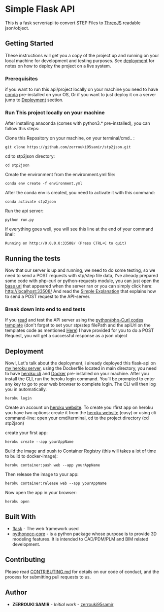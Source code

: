 # Simple Flask API

This is a fask server/api to convert STEP Files to [ThreeJS](https://threejs.org/docs/index.html#manual/en/introduction/Creating-a-scene) readable json/object. 

## Getting Started

These instructions will get you a copy of the project up and running on your local machine for development and testing purposes. See [deployment](#deployment) for notes on how to deploy the project on a live system.

### Prerequisites

if you want to run this api/project locally on your machine you need to have [conda](https://www.anaconda.com/products/individual) pre-installed on your OS, 
Or if you want to just deploy it on a server jump to [Deployment](#deployment) section.

### Run This project locally on your machine

After installing anaconda (comes with python3.* pre-installed), you can follow this steps:

Clone this Repository on your machine, on your terminal/cmd.. :

```
git clone https://github.com/zerrouki95samir/stp2json.git
```
cd to stp2json directory:

```
cd stp2json
```

Create the environment from the environment.yml file:

```
conda env create -f environment.yml
```

After the conda env is created, you need to activate it with this command:

```
conda activate stp2json
```

Run the api server:

```
python run.py
```

If everything goes well, you will see this line at the end of your command line!:  

```
Running on http://0.0.0.0:33508/ (Press CTRL+C to quit)
```

## Running the tests

Now that our server is up and running, we need to do some testing, so we need to send a POST requests with stp/step file data, I've already prepared some code with php-curl or python-requests  module, you can just open the [base url](http://localhost:33508/) that appeared when the server ran or you can simply click here: [http://localhost:33508/](http://localhost:33508/) 
And read the [Simple Explanation](http://localhost:33508/) that explains how to send a POST request to the API-server.

### Break down into end to end tests

If you [read](https://stp2jsonv2.herokuapp.com/) and test the API server using the [python/php-Curl codes template](https://stp2jsonv2.herokuapp.com/stp2json) (don't forget to set your stp/step filePath and the apiUrl on the templates code as mentioned [Here](https://stp2jsonv2.herokuapp.com/)) I have provided for you to do a POST Request, you will get a successful response as a json object


## Deployment

Now!, Let's talk about the deployment, i already deployed this flask-api on [my heroku server](https://stp2jsonv2.herokuapp.com/), using the Dockerfile located in main directory, 
you need to have [heroku cli](https://devcenter.heroku.com/articles/heroku-cli) and [Docker](https://docs.docker.com/desktop/) pre-installed on your machine.
After you install the CLI, run the heroku login command. You’ll be prompted to enter any key to go to your web browser to complete login. 
The CLI will then log you in automatically.

```
heroku login
```

Create an account on [heroku website](https://www.heroku.com/). To create you rfirst app on heroku you have two options: 
create it from the [heroku website](https://dashboard.heroku.com/new-app) (easy) or using cli command-line:
open your cmd/terminal, cd to the project directory (cd stp2json)

create your first app:
```
heroku create --app yourAppName
```

Build the image and push to Container Registry (this will takes a lot of time to build to docker-image):

```
heroku container:push web --app yourAppName
```

Then release the image to your app:

```
heroku container:release web --app yourAppName
```

Now open the app in your browser:

```
heroku open
```







## Built With

* [flask](https://flask.palletsprojects.com/en/1.1.x/) - The web framework used
* [pythonocc-core](https://github.com/tpaviot/pythonocc-core) - is a python package whose purpose is to provide 3D modeling features. It is intended to CAD/PDM/PLM and BIM related development.

## Contributing

Please read [CONTRIBUTING.md](https://gist.github.com/PurpleBooth/b24679402957c63ec426) for details on our code of conduct, and the process for submitting pull requests to us.

## Author

* **ZERROUKI SAMIR** - *Initial work* - [zerrouki95samir](https://github.com/zerrouki95samir)
